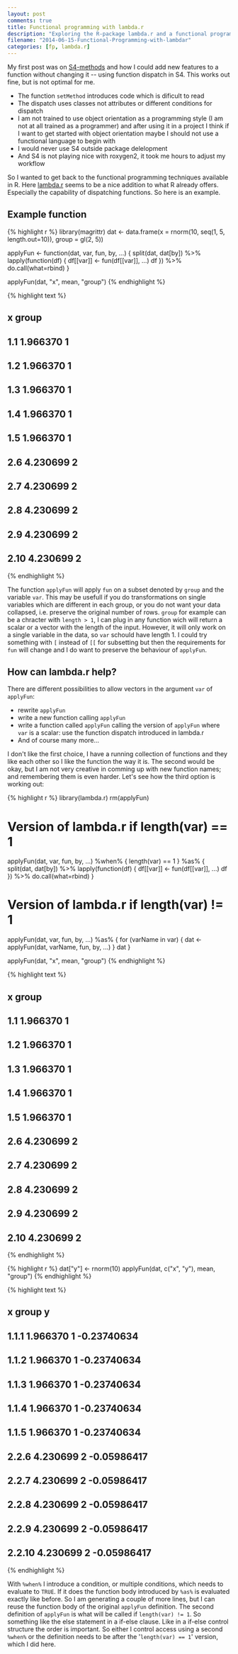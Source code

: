 ```yaml
---
layout: post
comments: true
title: Functional programming with lambda.r
description: "Exploring the R-package lambda.r and a functional programming style for data manipulation."
filename: "2014-06-15-Functional-Programming-with-lambdar"
categories: [fp, lambda.r]
---
```


My first post was on [S4-methods](/Introducing-S4-Methods/) and how I could add new features to a function without changing it -- using function dispatch in S4. This works out fine, but is not optimal for me. 

- The function `setMethod` introduces code which is dificult to read
- The dispatch uses classes not attributes or different conditions for dispatch
- I am not trained to use object orientation as a programming style (I am not at all trained as a programmer) and after using it in a project I think if I want to get started with object orientation maybe I should not use a functional language to begin with
- I would never use S4 outside package delelopment
- And S4 is not playing nice with roxygen2, it took me hours to adjust my workflow

So I wanted to get back to the functional programming techniques available in R. Here [lambda.r](http://cran.r-project.org/web/packages/lambda.r/index.html) seems to be a nice addition to what R already offers. Especially the capability of dispatching functions. So here is an example.
<!--more-->
## Example function


{% highlight r %}
library(magrittr)
dat <- data.frame(x = rnorm(10, seq(1, 5, length.out=10)), group = gl(2, 5))

applyFun <- function(dat, var, fun, by, ...) {
  split(dat, dat[by]) %>% lapply(function(df) {
    df[[var]] <- fun(df[[var]], ...)
    df
    }) %>% do.call(what=rbind)
  }

applyFun(dat, "x", mean, "group")
{% endhighlight %}



{% highlight text %}
##             x group
## 1.1  1.966370     1
## 1.2  1.966370     1
## 1.3  1.966370     1
## 1.4  1.966370     1
## 1.5  1.966370     1
## 2.6  4.230699     2
## 2.7  4.230699     2
## 2.8  4.230699     2
## 2.9  4.230699     2
## 2.10 4.230699     2
{% endhighlight %}

The function `applyFun` will apply `fun` on a subset denoted by `group` and the variable `var`. This may be usefull if you do transformations on single variables which are different in each group, or you do not want your data collapsed, i.e. preserve the original number of rows. `group` for example can be a chracter with `length > 1`, I can plug in any function wich will return a scalar or a vector with the length of the input. However, it will only work on a single variable in the data, so `var` schould have length 1. I could try something with `[` instead of `[[` for subsetting but then the requirements for `fun` will change and I do want to preserve the behaviour of `applyFun`.

## How can lambda.r help?

There are different possibilities to allow vectors in the argument `var` of `applyFun`:       
* rewrite `applyFun`
* write a new function calling `applyFun`
* write a function called `applyFun` calling the version of `applyFun` where `var` is a scalar: use the function dispatch introduced in lambda.r
* And of course many more...

I don't like the first choice, I have a running collection of functions and they like each other so I like the function the way it is. The second would be okay, but I am not very creative in comming up with new function names; and remembering them is even harder. Let's see how the third option is working out:


{% highlight r %}
library(lambda.r)
rm(applyFun)

# Version of lambda.r if length(var) == 1
applyFun(dat, var, fun, by, ...) %when% {
  length(var) == 1
} %as% {
  split(dat, dat[by]) %>% lapply(function(df) {
    df[[var]] <- fun(df[[var]], ...)
    df
  }) %>% do.call(what=rbind)
}

# Version of lambda.r if length(var) != 1
applyFun(dat, var, fun, by, ...) %as% {
  for (varName in var) {
    dat <- applyFun(dat, varName, fun, by, ...)
  }
  dat
}

applyFun(dat, "x", mean, "group")
{% endhighlight %}



{% highlight text %}
##             x group
## 1.1  1.966370     1
## 1.2  1.966370     1
## 1.3  1.966370     1
## 1.4  1.966370     1
## 1.5  1.966370     1
## 2.6  4.230699     2
## 2.7  4.230699     2
## 2.8  4.230699     2
## 2.9  4.230699     2
## 2.10 4.230699     2
{% endhighlight %}



{% highlight r %}
dat["y"] <- rnorm(10)
applyFun(dat, c("x", "y"), mean, "group")
{% endhighlight %}



{% highlight text %}
##               x group           y
## 1.1.1  1.966370     1 -0.23740634
## 1.1.2  1.966370     1 -0.23740634
## 1.1.3  1.966370     1 -0.23740634
## 1.1.4  1.966370     1 -0.23740634
## 1.1.5  1.966370     1 -0.23740634
## 2.2.6  4.230699     2 -0.05986417
## 2.2.7  4.230699     2 -0.05986417
## 2.2.8  4.230699     2 -0.05986417
## 2.2.9  4.230699     2 -0.05986417
## 2.2.10 4.230699     2 -0.05986417
{% endhighlight %}

With `%when%` I introduce a condition, or multiple conditions, which needs to evaluate to `TRUE`. If it does the function body introduced by `%as%` is evaluated exactly like before. So I am generating a couple of more lines, but I can reuse the function body of the original `applyFun` definition. The second definition of `applyFun` is what will be called if `length(var) != 1`. So something like the else statement in a if-else clause. Like in a if-else control structure the order is important. So either I control access using a second `%when%` or the definition needs to be after the '`length(var) == 1`' version, which I did here.
